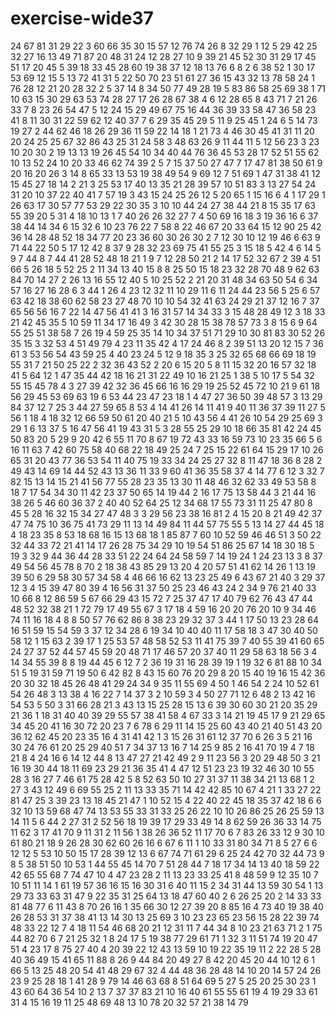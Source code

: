 # exercise-wide37
24
67
81
31
29
22
3
60
66
35
30
15
57
12
76
74
26
8
32
29
1
12
5
29
42
25
32
27
16
13
49
71
87
20
48
31
24
12
28
27
10
9
39
21
45
52
30
31
29
17
45
51
17
20
45
5
39
18
33
45
28
60
19
38
37
12
18
13
76
6
8
2
6
38
52
1
30
17
53
69
12
15
5
13
72
41
31
5
22
50
70
23
51
61
27
36
15
43
32
13
78
58
24
1
76
28
12
21
20
28
32
2
5
37
14
8
34
50
77
49
28
19
5
83
86
58
25
69
38
1
71
10
63
15
30
29
63
53
74
28
27
17
26
28
67
38
4
6
12
28
65
8
43
71
7
21
26
33
7
8
23
26
54
47
5
12
24
15
29
49
67
75
16
44
36
39
33
58
47
36
58
23
41
8
11
30
31
22
59
62
12
40
37
7
6
29
35
45
29
5
11
9
25
45
1
24
6
5
14
73
19
27
2
44
62
46
18
26
29
36
11
59
22
14
18
1
21
73
4
46
30
45
41
31
11
20
20
24
25
25
67
32
86
43
25
31
24
58
3
48
63
26
9
11
44
11
5
12
56
23
3
23
10
20
30
2
19
13
13
19
26
45
54
10
34
40
44
76
36
45
53
28
17
52
51
55
62
10
13
52
24
10
20
33
46
62
74
39
2
5
7
15
37
50
27
47
7
17
47
81
38
50
61
9
20
16
20
26
3
14
8
65
33
13
53
19
38
49
54
9
69
12
7
51
69
1
47
31
38
41
12
15
45
27
18
14
2
21
3
25
53
17
40
13
35
21
28
39
57
10
51
83
3
13
27
54
24
31
20
10
37
22
40
41
7
57
19
3
43
15
24
25
26
12
5
20
65
1
15
16
6
4
1
17
29
1
26
63
17
30
57
77
53
29
22
30
35
3
10
10
44
24
27
38
44
21
8
15
35
17
63
55
39
20
5
31
4
18
10
13
1
7
40
26
26
32
27
7
4
50
69
16
18
3
19
36
16
6
37
38
44
14
34
6
15
32
6
10
23
76
22
7
58
8
22
46
67
20
33
64
15
12
90
25
42
36
14
28
48
52
18
34
77
20
23
36
60
30
26
30
2
7
12
30
10
12
19
46
6
63
9
71
44
22
50
5
17
12
42
8
37
9
28
32
23
69
75
41
55
25
3
15
18
5
42
4
6
14
5
9
7
44
8
7
44
41
28
52
48
18
21
1
9
7
12
28
50
21
2
14
17
52
32
67
2
39
4
51
66
5
26
18
5
52
25
2
11
34
13
40
15
8
8
25
50
15
18
23
32
28
70
48
9
62
63
84
70
14
27
2
26
13
16
55
12
40
5
10
25
52
2
21
20
31
48
34
63
50
54
6
34
57
16
27
16
28
6
3
44
1
26
4
23
12
32
11
10
29
11
6
11
24
44
23
56
5
25
6
57
63
42
18
38
60
62
58
23
27
48
70
10
10
54
32
41
63
24
29
21
37
12
16
7
37
65
56
56
16
7
22
14
47
56
41
41
3
16
31
57
14
34
33
3
15
48
28
49
12
3
18
33
21
42
45
35
5
10
59
11
34
17
16
49
3
42
30
28
15
38
78
57
73
3
8
15
6
9
64
55
25
51
38
58
7
26
19
4
59
25
35
14
10
34
37
51
71
29
10
30
81
83
30
52
26
35
15
3
32
53
4
51
49
79
4
23
11
35
42
4
17
24
46
8
2
39
51
13
20
12
15
7
36
61
3
53
56
54
43
59
25
4
40
23
24
5
12
9
18
35
3
25
32
65
68
66
69
18
19
55
31
7
21
50
25
22
2
32
36
43
52
2
20
6
15
20
5
8
11
15
32
20
16
57
32
18
41
5
64
12
1
47
35
44
42
18
16
21
31
22
49
10
16
21
25
1
38
5
10
17
5
54
32
55
15
45
78
4
3
27
39
42
32
36
45
66
16
16
29
19
25
52
45
72
10
21
9
61
18
56
29
45
53
69
63
19
6
53
44
23
47
23
18
1
4
47
27
36
50
39
48
57
3
13
29
84
37
12
7
25
3
44
27
59
65
8
53
4
14
41
26
14
11
41
9
40
11
36
37
39
11
27
5
56
1
18
4
18
32
12
66
59
50
61
20
40
21
5
10
43
56
4
41
26
10
54
29
25
69
3
29
1
6
13
37
5
16
47
56
41
19
43
31
5
3
28
55
25
29
10
18
66
35
81
42
24
45
50
83
20
5
29
9
20
42
6
55
11
70
8
67
19
72
43
33
16
59
73
10
23
35
66
5
6
16
11
63
7
42
60
75
58
40
68
22
18
49
25
24
7
25
15
22
61
64
15
29
17
10
26
65
31
20
43
77
36
53
54
11
40
75
19
33
34
24
25
27
32
8
11
47
18
36
8
28
2
49
43
14
69
14
44
52
43
13
36
11
33
9
60
41
36
35
58
37
4
14
77
6
12
3
32
7
82
15
13
14
15
21
41
56
77
55
28
23
35
13
30
11
48
46
32
62
33
49
53
58
8
18
7
17
54
34
30
11
42
23
37
50
65
14
19
44
2
16
17
75
13
58
44
3
21
44
16
38
26
5
46
60
36
37
2
40
40
52
64
25
12
34
68
17
55
73
31
11
25
47
80
8
45
5
28
16
32
15
34
27
47
48
3
3
29
56
23
38
16
81
2
4
15
20
8
21
49
42
37
47
74
75
10
36
75
41
73
29
11
13
14
49
84
11
44
57
75
55
5
13
14
27
44
45
18
4
18
23
35
8
53
18
68
16
15
13
68
18
1
85
87
7
60
10
52
59
46
46
51
3
50
22
32
44
33
72
21
41
14
17
26
28
75
34
29
10
19
54
51
86
25
67
14
18
30
18
5
19
3
32
9
44
36
44
28
33
51
22
24
64
24
58
59
7
14
19
24
1
24
23
13
3
8
37
49
54
56
45
78
8
70
2
18
38
43
85
29
13
20
4
20
57
51
41
62
14
26
1
13
19
39
50
6
29
58
30
57
34
58
4
46
66
16
62
13
23
25
49
6
43
67
21
40
3
29
37
12
3
4
15
39
47
80
39
4
16
56
31
37
50
25
23
46
43
24
2
34
9
76
21
40
33
10
66
8
12
86
59
5
67
66
29
43
15
72
7
25
37
47
17
40
79
62
76
43
47
44
48
52
32
38
21
1
72
79
17
49
55
67
3
17
18
4
59
16
20
20
76
20
10
9
34
46
74
11
16
18
4
8
8
50
57
76
62
86
8
38
23
29
32
37
3
44
1
17
50
13
23
28
64
16
51
59
15
54
59
3
37
12
34
28
6
19
34
10
40
40
11
17
58
18
3
47
30
40
50
58
12
1
15
63
2
39
17
1
25
53
57
48
58
52
53
11
41
75
39
7
40
55
39
41
60
65
24
27
37
52
44
57
45
59
20
48
71
17
46
57
20
37
40
11
29
58
63
18
56
3
4
14
34
55
39
8
8
19
44
45
6
12
7
2
36
19
31
16
28
39
19
1
19
32
6
81
88
10
34
51
5
19
31
59
71
19
50
6
42
82
8
43
15
60
76
20
29
8
20
15
40
19
16
15
42
36
20
30
32
18
45
26
48
41
29
24
34
9
35
11
55
69
4
50
1
46
54
2
24
10
52
61
54
26
48
3
13
38
4
16
22
7
14
37
3
2
10
59
3
4
50
27
71
12
6
48
2
13
42
16
54
53
5
50
3
31
66
28
21
3
43
13
15
25
28
15
13
6
39
30
60
30
21
20
35
29
21
36
1
18
31
40
40
39
29
55
57
38
41
58
4
67
33
3
14
21
19
45
17
9
21
29
65
34
45
20
41
16
30
72
20
23
7
6
78
6
29
11
14
15
25
60
43
40
21
40
51
43
20
36
12
62
45
20
23
35
16
4
31
41
42
1
3
15
26
31
61
12
37
70
6
26
3
5
21
16
30
24
76
61
20
25
29
40
51
7
34
37
13
16
7
14
25
9
85
2
16
41
70
19
4
7
18
21
8
4
24
16
6
14
12
44
8
13
47
27
21
42
49
2
9
11
23
56
3
20
29
48
50
3
21
16
19
30
44
18
11
69
23
29
21
36
35
41
4
47
12
51
23
23
19
32
46
30
10
55
28
3
16
27
7
46
61
75
28
42
5
8
52
63
50
10
27
31
37
11
38
34
21
13
68
1
2
27
3
43
12
49
6
69
55
25
2
11
13
33
35
71
14
42
42
85
10
67
4
21
1
33
27
22
81
47
25
3
39
23
13
18
45
21
47
1
10
52
15
4
22
40
22
45
18
35
37
42
18
6
6
32
10
13
59
68
47
74
13
53
55
33
31
33
25
26
22
10
10
26
86
25
26
25
59
13
14
11
5
6
44
2
27
31
2
52
56
18
19
39
17
29
33
49
14
8
62
59
26
36
33
14
75
11
62
3
17
41
70
9
11
31
2
11
56
1
38
26
36
52
11
17
70
6
7
83
26
33
12
9
30
10
61
80
21
18
9
26
28
30
62
60
26
16
6
67
6
11
1
10
33
31
80
34
71
8
5
27
6
6
12
12
5
53
10
50
15
17
28
39
12
13
6
67
74
71
61
29
6
25
24
42
70
32
44
73
9
8
5
38
51
50
10
53
1
44
55
45
14
70
7
51
28
44
7
18
17
34
14
13
40
18
59
22
42
65
55
68
7
74
47
10
4
47
23
28
2
11
13
23
33
25
41
8
48
59
9
12
35
10
7
10
51
11
14
1
61
19
57
36
16
15
16
30
31
6
40
11
15
2
34
31
44
13
59
30
54
1
13
29
73
33
63
31
47
9
22
35
31
25
64
13
18
47
60
40
2
6
26
25
20
2
14
33
33
81
48
77
6
11
43
8
70
26
16
1
35
66
30
12
27
39
20
8
85
16
4
73
40
19
38
40
26
28
53
31
37
38
41
13
14
30
13
25
69
3
10
23
23
65
23
56
15
28
22
39
74
48
33
22
12
7
4
18
11
54
46
68
20
21
12
31
11
7
44
34
8
10
23
21
63
71
2
1
75
44
82
70
6
7
21
25
32
1
8
24
17
5
19
38
77
29
61
71
1
32
3
11
51
74
19
20
47
51
4
23
17
8
75
27
40
4
20
39
22
12
43
13
59
10
19
22
35
19
11
2
22
28
5
28
40
36
49
15
41
65
11
88
8
26
9
44
84
20
49
27
8
42
20
45
20
44
10
12
6
1
66
5
13
25
48
20
54
41
48
29
67
32
4
44
48
36
28
48
14
10
20
14
57
24
26
23
9
25
28
18
1
41
28
9
79
14
46
63
68
8
51
64
69
5
27
5
25
20
25
30
23
1
43
60
64
36
54
10
2
13
7
37
37
83
21
10
16
40
61
55
55
61
19
4
19
29
33
61
31
4
15
16
19
11
25
48
69
48
13
10
78
20
32
57
21
38
14
79
